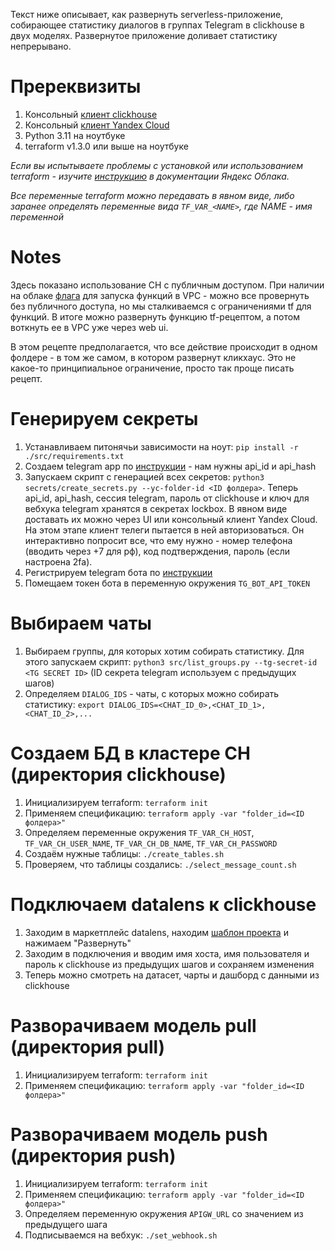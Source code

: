 Текст ниже описывает, как развернуть serverless-приложение, собирающее статистику диалогов
в группах Telegram в clickhouse в двух моделях. Развернутое приложение доливает статистику непрерывано. 

# Пререквизиты
1. Консольный [клиент clickhouse](https://clickhouse.com/docs/en/interfaces/cli)
2. Консольный [клиент Yandex Cloud](https://cloud.yandex.com/en-ru/docs/cli/quickstart)
3. Python 3.11 на ноутбуке
4. terraform v1.3.0 или выше на ноутбуке

_Если вы испытываете проблемы с установкой или использованием terraform - изучите [инструкцию](https://cloud.yandex.ru/docs/tutorials/infrastructure-management/terraform-quickstart) в документации Яндекс Облака._

_Все переменные terraform можно передавать в явном виде, либо заранее определять переменные вида `TF_VAR_<NAME>`, где NAME - имя переменной_

# Notes
Здесь показано использование CH с публичным доступом. При наличии на облаке [флага](https://cloud.yandex.ru/docs/functions/concepts/networking#polzovatelskaya-set) для запуска функций в VPC - можно все провернуть без публичного доступа, но мы сталкиваемся с ограничениями tf для функций.
В итоге можно развернуть функцию tf-рецептом, а потом воткнуть ее в VPC уже через web ui.

В этом рецепте предполагается, что все действие происходит в одном фолдере - в том же самом, в котором развернут кликхаус. Это не какое-то принципиальное ограничение, просто так проще писать рецепт.

# Генерируем секреты
1. Устанавливаем питонячьи зависимости на ноут: `pip install -r ./src/requirements.txt`
2. Создаем telegram app по [инструкции](https://core.telegram.org/api/obtaining_api_id#obtaining-api-id) - нам нужны api_id и api_hash
3. Запускаем скрипт с генерацией всех секретов: `python3 secrets/create_secrets.py --yc-folder-id <ID фолдера>`. Теперь api_id, api_hash, сессия telegram, пароль от clickhouse и ключ для вебхука telegram хранятся в секретах lockbox. В явном виде доставать их можно через UI или консольный клиент Yandex Cloud. На этом этапе клиент телеги пытается в ней авторизоваться. Он интерактивно попросит все, что ему нужно - номер телефона (вводить через +7 для рф), код подтверждения, пароль (если настроена 2fa).
4. Регистрируем telegram бота по [инструкции](https://core.telegram.org/bots/tutorial)
5. Помещаем токен бота в переменную окружения `TG_BOT_API_TOKEN`
 
# Выбираем чаты
1. Выбираем группы, для которых хотим собирать статистику. Для этого запускаем скрипт: `python3 src/list_groups.py --tg-secret-id <TG SECRET ID>` (ID секрета telegram используем с предыдущих шагов)
2. Определяем `DIALOG_IDS` - чаты, с которых можно собирать статистику: `export DIALOG_IDS=<CHAT_ID_0>,<CHAT_ID_1>,<CHAT_ID_2>,...`

# Создаем БД в кластере CH (директория clickhouse)
1. Инициализируем terraform: `terraform init`
2. Применяем спецификацию: `terraform apply -var "folder_id=<ID фолдера>"` 
3. Определяем переменные окружения `TF_VAR_CH_HOST`, `TF_VAR_CH_USER_NAME`, `TF_VAR_CH_DB_NAME`, `TF_VAR_CH_PASSWORD`
4. Создаём нужные таблицы: `./create_tables.sh`
5. Проверяем, что таблицы создались: `./select_message_count.sh` 

# Подключаем datalens к clickhouse
1. Заходим в маркетплейс datalens, находим [шаблон проекта](http://datalens.yandex.ru/marketplace/f2ee0o8n467tk2avv39n) и нажимаем "Развернуть" 
2. Заходим в подключения и вводим имя хоста, имя пользователя и пароль к clickhouse из предыдущих шагов и сохраняем изменения
3. Теперь можно смотреть на датасет, чарты и дашборд с данными из clickhouse

# Разворачиваем модель pull (директория pull)
1. Инициализируем terraform: `terraform init`
2. Применяем спецификацию: `terraform apply -var "folder_id=<ID фолдера>"`

# Разворачиваем модель push (директория push)
1. Инициализируем terraform: `terraform init`
2. Применяем спецификацию: `terraform apply -var "folder_id=<ID фолдера>"`
3. Определяем переменную окружения `APIGW_URL` со значением из предыдущего шага
4. Подписываемся на вебхук: `./set_webhook.sh`
